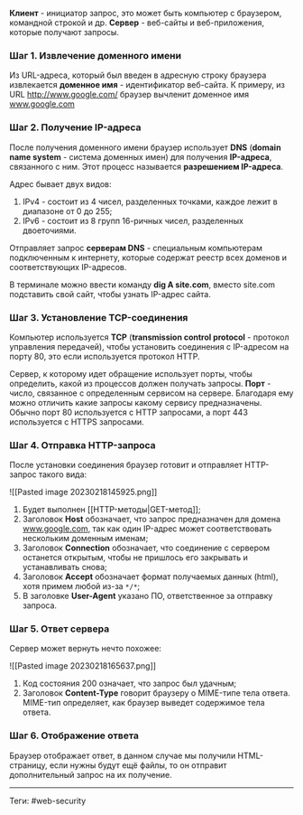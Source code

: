 **Клиент** - инициатор запрос, это может быть компьютер с браузером, командной строкой и др.
**Сервер** - веб-сайты и веб-приложения, которые получают запросы.


### Шаг 1. Извлечение доменного имени 

Из URL-адреса, который был введен в адресную строку браузера извлекается **доменное имя** - идентификатор веб-сайта.
К примеру, из URL http://www.google.com/ браузер вычленит доменное имя www.google.com

### Шаг 2. Получение IP-адреса

После получения доменного имени браузер использует **DNS** (**domain name system** - система доменных имен) для получения **IP-адреса**, связанного с ним. Этот процесс называется **разрешением IP-адреса**.

Адрес бывает двух видов:
1. IPv4 - состоит из 4 чисел, разделенных точками, каждое лежит в диапазоне от 0 до 255;
2. IPv6 - состоит из 8 групп 16-ричных чисел, разделенных двоеточиями.

Отправляет запрос **серверам DNS** - специальным компьютерам подключенным к интернету, которые содержат реестр всех доменов и соответствующих IP-адресов.

В терминале можно ввести команду **dig A site.com**, вместо site.com подставить свой сайт, чтобы узнать IP-адрес сайта.

### Шаг 3. Установление TCP-соединения

Компьютер используется **TCP** (**transmission control protocol** - протокол управления передачей), чтобы установить соединения с IP-адресом на порту 80, это если используется протокол HTTP.

Сервер, к которому идет обращение использует порты, чтобы определить, какой из процессов должен получать запросы. **Порт** - число, связанное с определенным сервисом на сервере. Благодаря ему можно отличить какие запросы какому сервису предназначены. Обычно порт 80 используется с HTTP запросами, а порт 443 используется с HTTPS запросами.

### Шаг 4. Отправка HTTP-запроса

После установки соединения браузер готовит и отправляет HTTP-запрос такого вида:

![[Pasted image 20230218145925.png]]

1.  Будет выполнен [[HTTP-методы|GET-метод]];
2.  Заголовок **Host** обозначает, что запрос предназначен для домена www.google.com, так как один IP-адрес может соответствовать нескольким доменным именам;
3. Заголовок **Connection** обозначает, что соединение с сервером останется открытым, чтобы не пришлось его закрывать и устанавливать снова;
4. Заголовок **Accept** обозначает формат получаемых данных (html), хотя примем любой из-за `*/*`;
5. В заголовке **User-Agent** указано ПО, ответственное за отправку запроса.

### Шаг 5. Ответ сервера

Сервер может вернуть нечто похожее:

![[Pasted image 20230218165637.png]]

1. Код состояния 200 означает, что запрос был удачным;
2. Заголовок **Content-Type** говорит браузеру о MIME-типе тела ответа. MIME-тип определяет, как браузер выведет содержимое тела ответа.

### Шаг 6. Отображение ответа

Браузер отображает ответ, в данном случае мы получили HTML-страницу, если нужны будут ещё файлы, то он отправит дополнительный запрос на их получение.

---
Теги: #web-security 